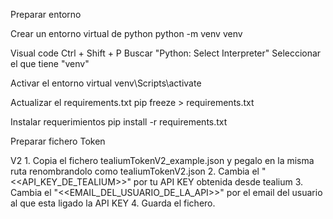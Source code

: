 Preparar entorno

Crear un entorno virtual de python
    python -m venv venv

Visual code
    Ctrl + Shift + P
    Buscar "Python: Select Interpreter"
    Seleccionar el que tiene "venv"

Activar el entorno virtual
    venv\Scripts\activate

Actualizar el requirements.txt
    pip freeze > requirements.txt

Instalar requerimientos
    pip install -r requirements.txt


Preparar fichero Token

V2
    1. Copia el fichero tealiumTokenV2_example.json y pegalo en la misma ruta renombrandolo como tealiumTokenV2.json
    2. Cambia el "<<API_KEY_DE_TEALIUM>>" por tu API KEY obtenida desde tealium
    3. Cambia el "<<EMAIL_DEL_USUARIO_DE_LA_API>>" por el email del usuario al que esta ligado la API KEY
    4. Guarda el fichero.